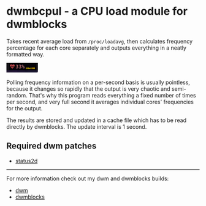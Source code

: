 # dwmbcpul - a CPU load module for dwmblocks

Takes recent average load from `/proc/loadavg`, then calculates
frequency percentage for each core separately and outputs everything
in a neatly formatted way.

![preview](preview.gif)

Polling frequency information on a per-second basis is usually pointless, because
it changes so rapidly that the output is very chaotic and semi-random.
That's why this program reads everything a fixed number of times per second, and
very full second it averages individual cores' frequencies for the output.

The results are stored and updated in a cache file which has to be read directly
by dwmblocks. The update interval is 1 second.

## Required dwm patches

- [status2d](https://dwm.suckless.org/patches/status2d/)

---

For more information check out my dwm and dwmblocks builds:

- [dwm](https://github.com/randoragon/dwm)
- [dwmblocks](https://github.com/randoragon/dwmblocks)

